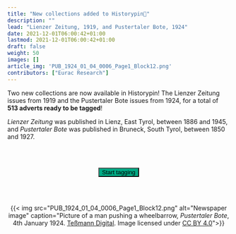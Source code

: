 ```yaml
---
title: "New collections added to Historypin📍"
description: ""
lead: "Lienzer Zeitung, 1919, and Pustertaler Bote, 1924"
date: 2021-12-01T06:00:42+01:00
lastmod: 2021-12-01T06:00:42+01:00
draft: false
weight: 50
images: []
article_img: 'PUB_1924_01_04_0006_Page1_Block12.png'
contributors: ["Eurac Research"]
---
```


Two new collections are now available in Historypin! The Lienzer Zeitung issues from 1919 and the Pustertaler Bote issues from 1924, for a total of <strong>513 adverts ready to be tagged</strong>!

<em>Lienzer Zeitung</em> was published in Lienz, East Tyrol, between 1886 and 1945, and <em>Pustertaler Bote</em> was published in Bruneck, South Tyrol, between 1850 and 1927.


<br /><br />


<p style="text-align: center"><a href="https://www.historypin.org/en/zeit-shift" target="_blank"><button type="button" class="btn btn-success" style="background-color: #00A984;">Start tagging</button></a></p>


<br /><br />

<center>
  {{< img src="PUB_1924_01_04_0006_Page1_Block12.png" alt="Newspaper image" caption="Picture of a man pushing a wheelbarrow, <em>Pustertaler Bote</em>, 4th January 1924. <a href='https://digital.tessmann.it/tessmannDigital/Zeitungsarchiv/Seite/Zeitung/8/1/04.01.1924/79652/6' target='_blank'>Teßmann Digital</a>. Image licensed under <a href='http://creativecommons.org/licenses/by/4.0/' target='_blank'>CC BY 4.0</a>">}}
</center>